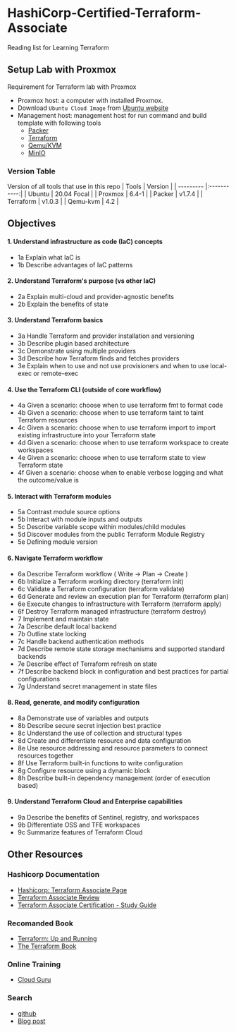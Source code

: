 # HashiCorp-Certified-Terraform-Associate
Reading list for Learning Terraform

## Setup Lab with Proxmox
Requirement for Terraform lab with Proxmox
* Proxmox host: a computer with installed Proxmox.
* Download `Ubuntu Cloud Image` from [Ubuntu website](https://cloud-images.ubuntu.com/focal/current/focal-server-cloudimg-amd64.img)
* Management host: management host for run command and build template with following tools
  * [Packer](https://learn.hashicorp.com/tutorials/packer/get-started-install-cli#installing-packer)
  * [Terraform](https://learn.hashicorp.com/tutorials/terraform/install-cli#install-terraform)
  * [Qemu/KVM](https://github.com/behradeslamifar/Linux-Professional-Institute-Certifications/tree/main/LPI304/labs#3303-kvm)
  * [MinIO](https://docs.min.io/docs/deploy-minio-on-docker-compose.html)

### Version Table
Version of all tools that use in this repo
| Tools     |   Version   | 
| --------- |:-----------:|
| Ubuntu    | 20.04 Focal |
| Proxmox   | 6.4-1       |
| Packer    | v1.7.4      |
| Terraform | v1.0.3      |
| Qemu-kvm  | 4.2         |

## Objectives
#### 1. Understand infrastructure as code (IaC) concepts
  * 1a Explain what IaC is
  * 1b Describe advantages of IaC patterns
#### 2. Understand Terraform's purpose (vs other IaC)
  * 2a	Explain multi-cloud and provider-agnostic benefits
  * 2b	Explain the benefits of state
#### 3. Understand Terraform basics
  * 3a	Handle Terraform and provider installation and versioning
  * 3b	Describe plugin based architecture
  * 3c	Demonstrate using multiple providers
  * 3d	Describe how Terraform finds and fetches providers
  * 3e	Explain when to use and not use provisioners and when to use local-exec or remote-exec
#### 4. Use the Terraform CLI (outside of core workflow)
  * 4a	Given a scenario: choose when to use terraform fmt to format code
  * 4b	Given a scenario: choose when to use terraform taint to taint Terraform resources
  * 4c	Given a scenario: choose when to use terraform import to import existing infrastructure into your Terraform state
  * 4d	Given a scenario: choose when to use terraform workspace to create workspaces
  * 4e	Given a scenario: choose when to use terraform state to view Terraform state
  * 4f	Given a scenario: choose when to enable verbose logging and what the outcome/value is
#### 5. Interact with Terraform modules
  * 5a	Contrast module source options
  * 5b	Interact with module inputs and outputs
  * 5c	Describe variable scope within modules/child modules
  * 5d	Discover modules from the public Terraform Module Registry
  * 5e	Defining module version
#### 6. Navigate Terraform workflow
  * 6a	Describe Terraform workflow ( Write -> Plan -> Create )
  * 6b	Initialize a Terraform working directory (terraform init)
  * 6c	Validate a Terraform configuration (terraform validate)
  * 6d	Generate and review an execution plan for Terraform (terraform plan)
  * 6e	Execute changes to infrastructure with Terraform (terraform apply)
  * 6f	Destroy Terraform managed infrastructure (terraform destroy)
  * 7	Implement and maintain state
  * 7a	Describe default local backend
  * 7b	Outline state locking
  * 7c	Handle backend authentication methods
  * 7d	Describe remote state storage mechanisms and supported standard backends
  * 7e	Describe effect of Terraform refresh on state
  * 7f	Describe backend block in configuration and best practices for partial configurations
  * 7g	Understand secret management in state files
#### 8. Read, generate, and modify configuration
  * 8a	Demonstrate use of variables and outputs
  * 8b	Describe secure secret injection best practice
  * 8c	Understand the use of collection and structural types
  * 8d	Create and differentiate resource and data configuration
  * 8e	Use resource addressing and resource parameters to connect resources together
  * 8f	Use Terraform built-in functions to write configuration
  * 8g	Configure resource using a dynamic block
  * 8h	Describe built-in dependency management (order of execution based)
#### 9. Understand Terraform Cloud and Enterprise capabilities
  * 9a	Describe the benefits of Sentinel, registry, and workspaces
  * 9b	Differentiate OSS and TFE workspaces
  * 9c	Summarize features of Terraform Cloud

## Other Resources

### Hashicorp Documentation
* [Hashicorp: Terraform Associate Page](https://www.hashicorp.com/certification/terraform-associate)
* [Terraform Associate Review](https://learn.hashicorp.com/tutorials/terraform/associate-review)
* [Terraform Associate Certification - Study Guide](https://learn.hashicorp.com/tutorials/terraform/associate-study?in=terraform/certification)

### Recomanded Book
* [Terraform: Up and Running](https://www.terraformupandrunning.com/)
* [The Terraform Book](https://www.amazon.com/Terraform-Book-James-Turnbull-ebook/dp/B01MZYE7OY)

### Online Training
* [Cloud Guru](https://acloud.guru/overview/hashicorp-certified-terraform-associate-1?_ga=2.128822156.102402904.1627941239-2138038631.1606556224&_gac=1.53403354.1627744044.Cj0KCQjw6ZOIBhDdARIsAMf8YyFEA1vvDP570sIwxXWYCx94tdwohinimXEvnDCXQOqROkvWzgea4_saAul2EALw_wcB)

### Search
* [github](https://github.com/rfitzhugh/terraform-associate)
* [Blog post](https://nedinthecloud.com/2020/04/27/preparing-for-the-hashicorp-terraform-certification/)
